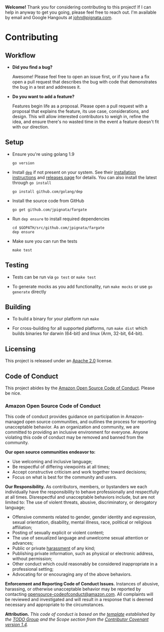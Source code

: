 **Welcome!** Thank you for considering contributing to this project! If I can
help in anyway to get you going, please feel free to reach out. I'm available by
email and Google Hangouts at john@pignata.com.

# Contributing

## Workflow

- **Did you find a bug?**

  Awesome! Please feel free to open an issue first, or if you have a fix open a
  pull request that describes the bug with code that demonstrates the bug in a
  test and addresses it.

- **Do you want to add a feature?**

  Features begin life as a proposal. Please open a pull request with a proposal
  that explains the feature, its use case, considerations, and design. This will
  allow interested contributors to weigh in, refine the idea, and ensure there's
  no wasted time in the event a feature doesn't fit with our direction.

## Setup

- Ensure you're using golang 1.9

  ```console
  go version
  ```

- Install [`dep`][dep] if not present on your system. See their [installation
  instructions][dep-install] and [releases page][dep-releases] for details. You
  can also install the latest through `go install`

  ```console
  go install github.com/golang/dep
  ```

- Install the source code from GitHub

  ```console
  go get github.com/jpignata/fargate
  ```

- Run `dep ensure` to install required dependencies

  ```console
  cd $GOPATH/src/github.com/jpignata/fargate
  dep ensure
  ```

- Make sure you can run the tests

  ```console
  make test
  ```

## Testing

- Tests can be run via `go test` or `make test`

- To generate mocks as you add functionality, run `make mocks` or use `go
  generate` directly

## Building

- To build a binary for your platform run `make`

- For cross-building for all supported platforms, run `make dist` which builds
  binaries for darwin (64-bit) and linux (Arm, 32-bit, 64-bit).

## Licensing

This project is released under an [Apache 2.0][apache] license.

## Code of Conduct

This project abides by the [Amazon Open Source Code of Conduct][amzn-coc].
Please be nice.

### Amazon Open Source Code of Conduct

This code of conduct provides guidance on participation in Amazon-managed open
source communities, and outlines the process for reporting unacceptable
behavior. As an organization and community, we are committed to providing an
inclusive environment for everyone. Anyone violating this code of conduct may be
removed and banned from the community.

**Our open source communities endeavor to:**
- Use welcoming and inclusive language;
- Be respectful of differing viewpoints at all times;
- Accept constructive criticism and work together toward decisions;
- Focus on what is best for the community and users.

**Our Responsibility.** As contributors, members, or bystanders we each
individually have the responsibility to behave professionally and respectfully
at all times. Disrespectful and unacceptable behaviors include, but are not
limited to: The use of violent threats, abusive, discriminatory, or derogatory
language;
- Offensive comments related to gender, gender identity and expression, sexual
  orientation, disability, mental illness, race, political or religious
  affiliation;
- Posting of sexually explicit or violent content;
- The use of sexualized language and unwelcome sexual attention or advances;
- Public or private
  [harassment](http://todogroup.org/opencodeofconduct/#definitions) of any kind;
- Publishing private information, such as physical or electronic address,
  without permission;
- Other conduct which could reasonably be considered inappropriate in a
  professional setting;
- Advocating for or encouraging any of the above behaviors.

**Enforcement and Reporting Code of Conduct Issues.** Instances of abusive,
harassing, or otherwise unacceptable behavior may be reported by contacting
opensource-codeofconduct@amazon.com. All complaints will be reviewed and
investigated and will result in a response that is deemed necessary and
appropriate to the circumstances.

**Attribution.** _This code of conduct is based on the
[template](http://todogroup.org/opencodeofconduct) established by the [TODO
Group](http://todogroup.org/) and the Scope section from the [Contributor
Covenant version 1.4](http://contributor-covenant.org/version/1/4/)._

[dep]: https://golang.github.io/dep
[dep-install]: https://golang.github.io/dep/docs/installation.html
[dep-releases]: https://github.com/golang/dep/releases
[amzn-coc]: https://aws.github.io/code-of-conduct
[apache]: http://aws.amazon.com/apache-2-0/
